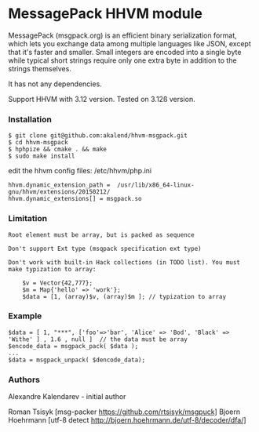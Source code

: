 # MessagePack HHVM module 

MessagePack (msgpack.org) is an efficient binary serialization format, which lets you exchange data among multiple languages like JSON, except that it's faster and smaller. Small integers are encoded into a single byte while typical short strings require only one extra byte in addition to the strings themselves.

It has not any dependencies.  

Support HHVM with 3.12 version. Tested on 3.12ß version.

### Installation

	
	$ git clone git@github.com:akalend/hhvm-msgpack.git
	$ cd hhvm-msgpack
	$ hphpize && cmake . && make
	$ sudo make install

edit the hhvm config files: /etc/hhvm/php.ini 

	hhvm.dynamic_extension_path =  /usr/lib/x86_64-linux-gnu/hhvm/extensions/20150212/
	hhvm.dynamic_extensions[] = msgpack.so

### Limitation
	
	Root element must be array, but is packed as sequence

	Don't support Ext type (msqpack specification ext type)

	Don't work with built-in Hack collections (in TODO list). You must make typization to array:

		$v = Vector{42,777};
		$m = Map{'hello' => 'work'};
		$data = [1, (array)$v, (array)$m ]; // typization to array


### Example

	$data = [ 1, "***", ['foo'=>'bar', 'Alice' => 'Bod', 'Black' => 'Withe' ] , 1.6 , null ]  // the data must be array
	$encode_data = msgpack_pack( $data );
	...
	$data = msgpack_unpack( $dencode_data);



### Authors

Alexandre Kalendarev - initial author

Roman Tsisyk [msg-packer https://github.com/rtsisyk/msgpuck]
Bjoern Hoehrmann [utf-8 detect  http://bjoern.hoehrmann.de/utf-8/decoder/dfa/] 